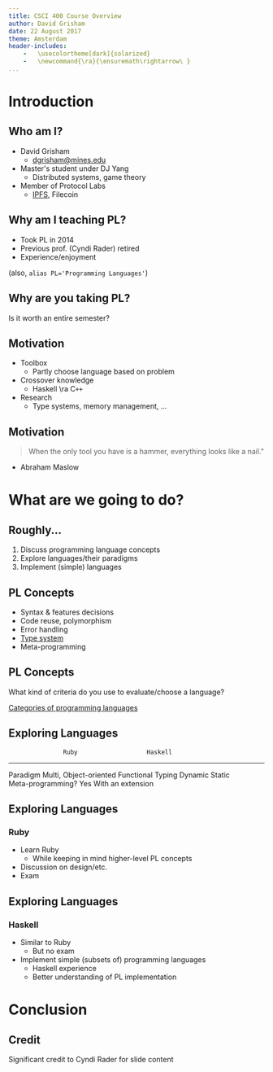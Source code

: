 ```yaml
---
title: CSCI 400 Course Overview
author: David Grisham
date: 22 August 2017
theme: Amsterdam
header-includes:
    -   \usecolortheme[dark]{solarized}
    -   \newcommand{\ra}{\ensuremath\rightarrow\ }
...
```


Introduction
============

Who am I?
---------

-   David Grisham
    -   dgrisham@mines.edu
-   Master's student under DJ Yang
    -   Distributed systems, game theory
-   Member of Protocol Labs
    -   [IPFS](https://www.youtube.com/watch?v=HUVmypx9HGI), Filecoin

Why am I teaching PL?
---------------------

-   Took PL in 2014
-   Previous prof. (Cyndi Rader) retired
-   Experience/enjoyment

(also, `alias PL='Programming Languages'`)

Why are you taking PL?
----------------------

Is it worth an entire semester?

Motivation
----------

-   Toolbox
    -   Partly choose language based on problem
-   Crossover knowledge
    -   Haskell \ra C`++`
-   Research
    -   Type systems, memory management, ...

Motivation
----------

>   When the only tool you have is a hammer, everything looks like a nail."
-   Abraham Maslow

What are we going to do?
========================

Roughly...
----------

1.  Discuss programming language concepts
2.  Explore languages/their paradigms
3.  Implement (simple) languages

PL Concepts
-----------

-   Syntax & features decisions
-   Code reuse, polymorphism
-   Error handling
-   [Type system](https://en.wikipedia.org/wiki/Type_system)
-   Meta-programming

PL Concepts
-----------

What kind of criteria do you use to evaluate/choose a language?

[Categories of programming languages](https://en.wikipedia.org/wiki/List_of_programming_languages_by_type)

Exploring Languages
-------------------

                   Ruby                   Haskell   
-                  ------                 -------   
Paradigm           Multi, Object-oriented Functional
Typing             Dynamic                Static    
Meta-programming?  Yes                    With an extension

Exploring Languages
-------------------

### Ruby

-   Learn Ruby
    -   While keeping in mind higher-level PL concepts
-   Discussion on design/etc.
-   Exam

Exploring Languages
-------------------

### Haskell

-   Similar to Ruby
    -   But no exam
-   Implement simple (subsets of) programming languages
    -   Haskell experience
    -   Better understanding of PL implementation


Conclusion
==========

Credit
------

Significant credit to Cyndi Rader for slide content
